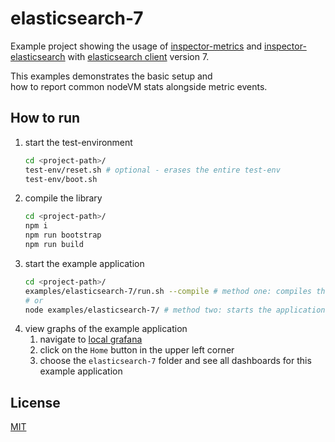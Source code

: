 # elasticsearch-7

Example project showing the usage of [inspector-metrics](https://github.com/rstiller/inspector-metrics) and [inspector-elasticsearch](https://github.com/rstiller/inspector-metrics/tree/master/packages/inspector-elasticsearch) with [elasticsearch client](https://www.npmjs.com/package/@elastic/elasticsearch) version 7.

This examples demonstrates the basic setup and   
how to report common nodeVM stats alongside metric events.

## How to run

1. start the test-environment
   ```bash
   cd <project-path>/
   test-env/reset.sh # optional - erases the entire test-env
   test-env/boot.sh
   ```
1. compile the library
   ```bash
   cd <project-path>/
   npm i
   npm run bootstrap
   npm run build
   ```
1. start the example application
   ```bash
   cd <project-path>/
   examples/elasticsearch-7/run.sh --compile # method one: compiles the lib and starts the application
   # or
   node examples/elasticsearch-7/ # method two: starts the application
   ```
1. view graphs of the example application  
   1. navigate to [local grafana](http://localhost:3000)
   1. click on the `Home` button in the upper left corner
   1. choose the `elasticsearch-7` folder and see all dashboards for this example application

## License

[MIT](https://www.opensource.org/licenses/mit-license.php)
